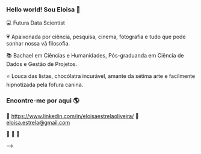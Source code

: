 ### Hello world! Sou Eloisa 👋


💻 Futura Data Scientist 

💗 Apaixonada por ciência, pesquisa, cinema, fotografia e tudo que pode sonhar nossa vã filosofia. 

📚 Bachael em Ciências e Humanidades, Pós-graduanda em Ciência de Dados e Gestão de Projetos.

⭐ Louca das listas, chocólatra incurável, amante da sétima arte e facilmente hipnotizada pela fofura canina. 


 ### Encontre-me por aqui 🌎

👩 https://www.linkedin.com/in/eloisaestrelaoliveira/
📧 eloisa.estrela@gmail.com


🚀 🚀 🚀

-->
